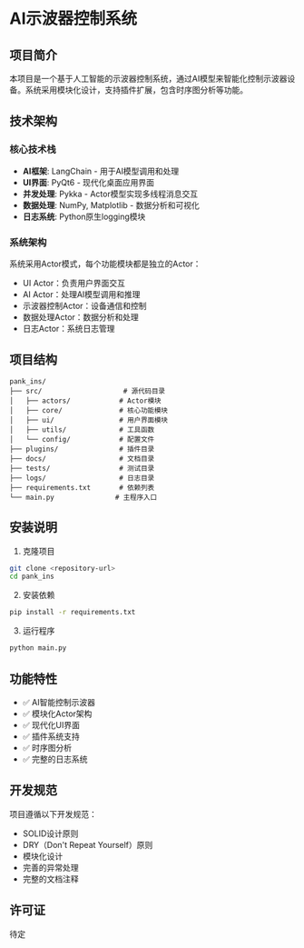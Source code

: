 # AI示波器控制系统

## 项目简介

本项目是一个基于人工智能的示波器控制系统，通过AI模型来智能化控制示波器设备。系统采用模块化设计，支持插件扩展，包含时序图分析等功能。

## 技术架构

### 核心技术栈
- **AI框架**: LangChain - 用于AI模型调用和处理
- **UI界面**: PyQt6 - 现代化桌面应用界面
- **并发处理**: Pykka - Actor模型实现多线程消息交互
- **数据处理**: NumPy, Matplotlib - 数据分析和可视化
- **日志系统**: Python原生logging模块

### 系统架构
系统采用Actor模式，每个功能模块都是独立的Actor：
- UI Actor：负责用户界面交互
- AI Actor：处理AI模型调用和推理
- 示波器控制Actor：设备通信和控制
- 数据处理Actor：数据分析和处理
- 日志Actor：系统日志管理

## 项目结构

```
pank_ins/
├── src/                    # 源代码目录
│   ├── actors/            # Actor模块
│   ├── core/              # 核心功能模块
│   ├── ui/                # 用户界面模块
│   ├── utils/             # 工具函数
│   └── config/            # 配置文件
├── plugins/               # 插件目录
├── docs/                  # 文档目录
├── tests/                 # 测试目录
├── logs/                  # 日志目录
├── requirements.txt       # 依赖列表
└── main.py               # 主程序入口
```

## 安装说明

1. 克隆项目
```bash
git clone <repository-url>
cd pank_ins
```

2. 安装依赖
```bash
pip install -r requirements.txt
```

3. 运行程序
```bash
python main.py
```

## 功能特性

- ✅ AI智能控制示波器
- ✅ 模块化Actor架构
- ✅ 现代化UI界面
- ✅ 插件系统支持
- ✅ 时序图分析
- ✅ 完整的日志系统

## 开发规范

项目遵循以下开发规范：
- SOLID设计原则
- DRY（Don't Repeat Yourself）原则
- 模块化设计
- 完善的异常处理
- 完整的文档注释

## 许可证

待定 